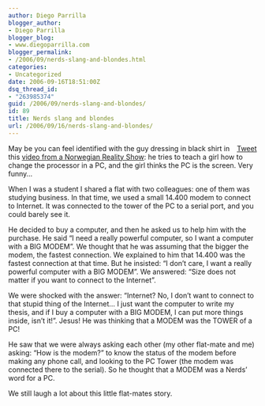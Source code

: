 ```yaml
---
author: Diego Parrilla
blogger_author:
- Diego Parrilla
blogger_blog:
- www.diegoparrilla.com
blogger_permalink:
- /2006/09/nerds-slang-and-blondes.html
categories:
- Uncategorized
date: 2006-09-16T18:51:00Z
dsq_thread_id:
- "263985374"
guid: /2006/09/nerds-slang-and-blondes/
id: 89
title: Nerds slang and blondes
url: /2006/09/16/nerds-slang-and-blondes/
---
```


<div style="float: right; margin-left: 10px;">
  <a href="https://twitter.com/share" class="twitter-share-button" data-via="nubeblog" data-count="vertical" data-url="/2006/09/16/nerds-slang-and-blondes/">Tweet</a>
</div>

May be you can feel identified with the guy dressing in black shirt in this [video from a Norwegian Reality Show](http://www.youtube.com/watch?v=aY_CidIS8YM): he tries to teach a girl how to change the processor in a PC, and the girl thinks the PC is the screen. Very funny&#8230;

When I was a student I shared a flat with two colleagues: one of them was studying business. In that time, we used a small 14.400 modem to connect to Internet. It was connected to the tower of the PC to a serial port, and you could barely see it.

He decided to buy a computer, and then he asked us to help him with the purchase. He said &#8220;I need a really powerful computer, so I want a computer with a BIG MODEM&#8221;. We thought that he was assuming that the bigger the modem, the fastest connection. We explained to him that 14.400 was the fastest connection at that time. But he insisted: &#8220;I don&#8217;t care, I want a really powerful computer with a BIG MODEM&#8221;. We answered: &#8220;Size does not matter if you want to connect to the Internet&#8221;.

We were shocked with the answer: &#8220;Internet? No, I don&#8217;t want to connect to that stupid thing of the Internet&#8230; I just want the computer to write my thesis, and if I buy a computer with a BIG MODEM, I can put more things inside, isn&#8217;t it!&#8221;. Jesus! He was thinking that a MODEM was the TOWER of a PC!

He saw that we were always asking each other (my other flat-mate and me) asking: &#8220;How is the modem?&#8221; to know the status of the modem before making any phone call, and looking to the PC Tower (the modem was connected there to the serial). So he thought that a MODEM was a Nerds&#8217; word for a PC.

We still laugh a lot about this little flat-mates story.
